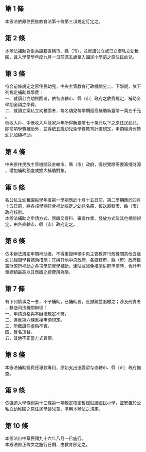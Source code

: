 第 1 條
-------
本辦法依原住民族教育法第十條第三項規定訂定之。

第 2 條
-------
本辦法補助對象為設籍直轄市、縣（市），並就讀公立或已立案私立幼稚  
園，且入學當學年度九月一日前滿五歲至入國民小學前之原住民幼兒。

第 3 條
-------
符合前條規定之原住民幼兒，中央主管教育行政機關分上、下學期，依下  
列規定補助其學費：  
一、就讀公立幼稚園者，依各直轄市、縣（市）政府之收費規定，補助全  
    學期全額之學費。  
二、就讀立案私立幼稚園者，每名幼兒每學期最高補助新臺幣一萬五千元  
    。  
低收入戶、中低收入戶及家戶年所得新臺幣七十萬元以下之原住民幼兒，  
除前項學費補助外，並得依五歲幼兒免學費教育計畫規定，申領經濟弱勢  
幼兒加額補助。

第 4 條
-------
中央原住民族主管機關及直轄市、縣（市）政府，得視實際需要籌措財源  
，增加補助額度或擴大補助對象。

第 5 條
-------
各公私立幼稚園每學年度第一學期應於十月十五日前，第二學期應於四月  
十五日前，將各該學期符合補助規定之幼兒名冊，報送直轄市、縣（市）  
政府核辦。  
本辦法補助之申請方式、應繳交資料、審查作業、發放方式及其他相關規  
定，由各直轄市、縣（市）政府定之。

第 6 條
-------
依本辦法規定申領補助者，不得重複申領中央主管教育行政機關其他五歲  
幼兒相關學費補助措施；其與其他中央政府、各直轄市、縣（市）政府自  
籌財源所補助之各項學前就學補助、津貼或減免措施併同申領時，合計申  
領總額最高以其應繳之總費用為限。

第 7 條
-------
有下列情事之一者，不予補助，已補助者，應撤銷並追繳之；涉及刑責者  
，移送司法機關辦理：  
一、申請資格與本辦法規定不符。  
二、違反第六條重複申領規定。  
三、所繳證件虛偽不實。  
四、冒名頂替。  
五、其他不正當方式冒領。

第 8 條
-------
本辦法補助經費應專款專用，原始支出憑證留存直轄市、縣（市）政府備  
查。

第 9 條
-------
依強迫入學條例第十三條第一項規定核定暫緩就讀國民小學，並安置於公  
私立幼稚園之原住民學齡兒童，準用本辦法之規定。

第 10 條
--------
本辦法自中華民國九十六年八月一日施行。  
本辦法修正條文之施行日期，由教育部定之。

